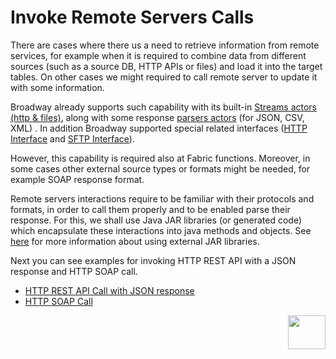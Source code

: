 # Invoke Remote Servers Calls

There are cases where there us a need to retrieve information from remote services, for example when it is required to combine data from different sources (such as a source DB, HTTP APIs or files) and load it into the target tables. On other cases we might required to call remote server to update it with some information.

Broadway already supports such capability with its built-in [Streams actors (http & files)](/articles/19_Broadway/04_built_in_actor_types.md#streams), along with some response [parsers actors](/articles/19_Broadway/04_built_in_actor_types.md#parsers) (for JSON, CSV, XML) . In addition Broadway supported special related interfaces ([HTTP Interface](/articles/24_non_DB_interfaces/05_HTTP_interface.md#http-interface) and [SFTP Interface](/articles/24_non_DB_interfaces/02_SFTP_interface.md#sftp-interface)). 

However, this capability is required also at Fabric functions. Moreover, in some cases other external source types or formats might be needed, for example SOAP response format.

Remote servers interactions require to be familiar with their protocols and formats, in order to call them properly and to be enabled parse their response.  For this, we shall use Java JAR libraries (or generated code) which encapsulate these interactions into java methods and objects. See [here](/articles/31_external_resources/01_external_jars.md) for more information about using external JAR libraries.

Next you can see examples for invoking HTTP REST API with a JSON response and HTTP SOAP call.

* [HTTP REST API Call with JSON response](/articles/31_external_resources/03_invoke_http_rest_call_example.md) 
* [HTTP SOAP Call](/articles/31_external_resources/04_invoke_soap_call_example.md) 



[<img align="right" width="60" height="54" src="/articles/images/Next.png">](/articles/31_external_resources/03_invoke_http_rest_call_example.md)